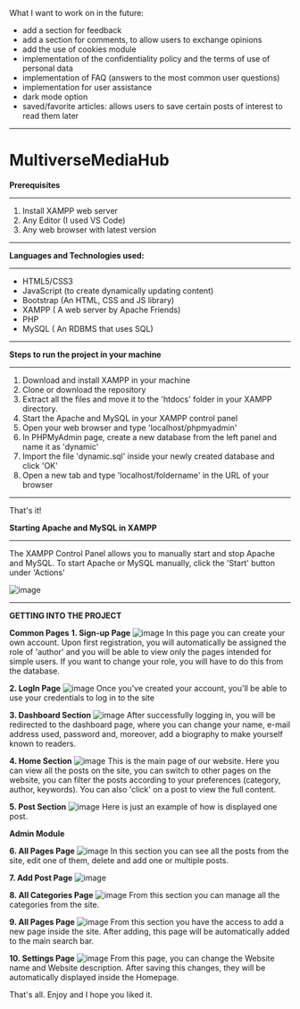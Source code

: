 What I want to work on in the future:

- add a section for feedback
- add a section for comments, to allow users to exchange opinions
- add the use of cookies module
- implementation of the confidentiality policy and the terms of use of personal data
- implementation of FAQ (answers to the most common user questions)
- implementation for user assistance
- dark mode option
- saved/favorite articles: allows users to save certain posts of interest to read them later
_____________________________________________

# MultiverseMediaHub

**Prerequisites**
_____________________________________________
1. Install XAMPP web server
2. Any Editor (I used VS Code)
3. Any web browser with latest version
_____________________________________________
   
**Languages and Technologies used:**
_____________________________________________
- HTML5/CSS3
- JavaScript (to create dynamically updating content)
- Bootstrap (An HTML, CSS and JS library)
- XAMPP ( A web server by Apache Friends)
- PHP
- MySQL ( An RDBMS that uses SQL)
_____________________________________________

**Steps to run the project in your machine**
_____________________________________________
1. Download and install XAMPP in your machine
2. Clone or download the repository
3. Extract all the files and move it to the 'htdocs' folder in your XAMPP directory.
4. Start the Apache and MySQL in your XAMPP control panel
5. Open your web browser and type 'localhost/phpmyadmin'
6. In PHPMyAdmin page, create a new database from the left panel and name it as 'dynamic'
7. Import the file 'dynamic.sql' inside your newly created database and click 'OK'
8. Open a new tab and type 'localhost/foldername' in the URL of your browser
_____________________________________________
   
   That's it!

   **Starting Apache and MySQL in XAMPP**
   _____________________________________________
   The XAMPP Control Panel allows you to manually start and stop Apache and MySQL. To start Apache or MySQL manually, click the 'Start' button under 'Actions'

   ![image](https://github.com/AlexandraMrz/-MultiverseMediaHub/assets/126587372/efd69024-236b-4251-ad24-03ceb2d012b0)

   _____________________________________________
**GETTING INTO THE PROJECT**

**Common Pages**
  **1. Sign-up Page**
![image](https://github.com/AlexandraMrz/-MultiverseMediaHub/assets/126587372/f7dea14f-b5bb-4f31-9133-ba2743dd6a89)
In this page you can create your own account. Upon first registration, you will automatically be assigned the role of 'author' and you will be able to view only the pages intended for simple users. If you want to change your role, you will have to do this from the database.

   **2. LogIn Page**
   ![image](https://github.com/AlexandraMrz/-MultiverseMediaHub/assets/126587372/2e2443c1-76d2-40bd-980b-b627b9e4e265)
   Once you've created your account, you'll be able to use your credentials to log in to the site

   **3. Dashboard Section**
   ![image](https://github.com/AlexandraMrz/-MultiverseMediaHub/assets/126587372/7fafbdbe-9fa3-4a09-89c3-23151412e696)
   After successfully logging in, you will be redirected to the dashboard page, where you can change your name, e-mail address used, password and, moreover, add a biography to make yourself known to readers.

   **4. Home Section**
   ![image](https://github.com/AlexandraMrz/-MultiverseMediaHub/assets/126587372/0c70b0eb-90af-40d2-a3d1-1446ca0b2b75)
   This is the main page of our website. Here you can view all the posts on the site, you can switch to other pages on the website, you can filter the posts according to your preferences (category, author, keywords). You can also 'click' on a post to view the full content.

   **5. Post Section**
   ![image](https://github.com/AlexandraMrz/-MultiverseMediaHub/assets/126587372/226d25cc-e6de-4ca3-9687-49628babc03b)
   Here is just an example of how is displayed one post. 


   **Admin Module**

   **6. All Pages Page**
   ![image](https://github.com/AlexandraMrz/-MultiverseMediaHub/assets/126587372/a032b985-e3d8-4f46-81e8-e7b37296c3e8)
   In this section you can see all the posts from the site, edit one of them, delete and add one or multiple posts.

   **7. Add Post Page**
   ![image](https://github.com/AlexandraMrz/-MultiverseMediaHub/assets/126587372/f246a41d-98b7-4cce-9823-6da2dbba7436)

   **8. All Categories Page**
   ![image](https://github.com/AlexandraMrz/-MultiverseMediaHub/assets/126587372/4e75c084-2eae-44de-899d-77d89169e5a8)
   From this section you can manage all the categories from the site.

   **9. All Pages Page**
   ![image](https://github.com/AlexandraMrz/-MultiverseMediaHub/assets/126587372/505a4dfa-f6b6-40dd-bde3-4c84a1b48fc4)
   From this section you have the access to add a new page inside the site. After adding, this page will be automatically added to the main search bar.

   **10. Settings Page**
   ![image](https://github.com/AlexandraMrz/-MultiverseMediaHub/assets/126587372/f1f7ec57-0a26-436c-ad5d-0d6dde211822)
   From this page, you can change the Website name and Website description. After saving this changes, they will be automatically displayed inside the Homepage.


   That's all. Enjoy and I hope you liked it.

   

   




